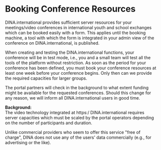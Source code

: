 # Booking Conference Resources

DINA.international provides sufficient server resources for your meetings/video conferences in international youth and school exchanges which can be booked easily with a form. This applies until the booking machine, a tool with which the form is integrated in your admin view of the conference on DINA.international, is published.

When creating and testing the DINA.international functions, your conference will be in test mode, i.e., you and a small team will test all the tools of the platform without restriction. As soon as the period for your conference has been defined, you must book your conference resources at least one week before your conference begins. Only then can we provide the required capacities for larger groups.

The portal partners will check in the background to what extent funding might be available for the requested conferences. Should this change for any reason, we will inform all DINA.international users in good time.

**Background:**  
The video technology integrated at https:/ DINA.international requires server capacities which must be scaled by the portal operators depending on the number of participants and duration.

Unlike commercial providers who seem to offer this service "free of charge", DINA does not use any of the users' data commercially \(e.g., for advertising or the like\).

